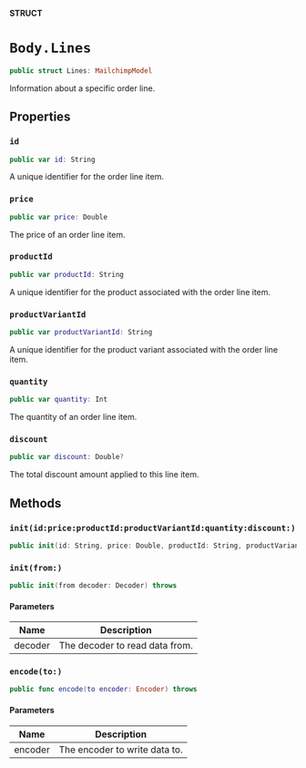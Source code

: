 **STRUCT**

# `Body.Lines`

```swift
public struct Lines: MailchimpModel
```

Information about a specific order line.

## Properties
### `id`

```swift
public var id: String
```

A unique identifier for the order line item.

### `price`

```swift
public var price: Double
```

The price of an order line item.

### `productId`

```swift
public var productId: String
```

A unique identifier for the product associated with the order line item.

### `productVariantId`

```swift
public var productVariantId: String
```

A unique identifier for the product variant associated with the order line item.

### `quantity`

```swift
public var quantity: Int
```

The quantity of an order line item.

### `discount`

```swift
public var discount: Double?
```

The total discount amount applied to this line item.

## Methods
### `init(id:price:productId:productVariantId:quantity:discount:)`

```swift
public init(id: String, price: Double, productId: String, productVariantId: String, quantity: Int, discount: Double? = nil)
```

### `init(from:)`

```swift
public init(from decoder: Decoder) throws
```

#### Parameters

| Name | Description |
| ---- | ----------- |
| decoder | The decoder to read data from. |

### `encode(to:)`

```swift
public func encode(to encoder: Encoder) throws
```

#### Parameters

| Name | Description |
| ---- | ----------- |
| encoder | The encoder to write data to. |